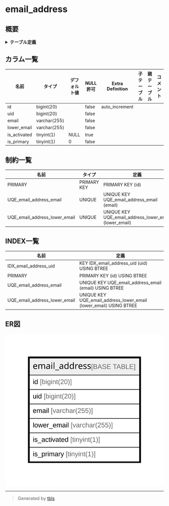 # email_address

## 概要

<details>
<summary><strong>テーブル定義</strong></summary>

```sql
CREATE TABLE `email_address` (
  `id` bigint(20) NOT NULL AUTO_INCREMENT,
  `uid` bigint(20) NOT NULL,
  `email` varchar(255) NOT NULL,
  `lower_email` varchar(255) NOT NULL,
  `is_activated` tinyint(1) DEFAULT NULL,
  `is_primary` tinyint(1) NOT NULL DEFAULT 0,
  PRIMARY KEY (`id`),
  UNIQUE KEY `UQE_email_address_email` (`email`),
  UNIQUE KEY `UQE_email_address_lower_email` (`lower_email`),
  KEY `IDX_email_address_uid` (`uid`)
) ENGINE=InnoDB DEFAULT CHARSET=utf8mb4 ROW_FORMAT=DYNAMIC
```

</details>

## カラム一覧

| 名前           | タイプ          | デフォルト値       | NULL許可   | Extra Definition | 子テーブル      | 親テーブル      | コメント     |
| ------------ | ------------ | ------------ | -------- | ---------------- | ---------- | ---------- | -------- |
| id           | bigint(20)   |              | false    | auto_increment   |            |            |          |
| uid          | bigint(20)   |              | false    |                  |            |            |          |
| email        | varchar(255) |              | false    |                  |            |            |          |
| lower_email  | varchar(255) |              | false    |                  |            |            |          |
| is_activated | tinyint(1)   | NULL         | true     |                  |            |            |          |
| is_primary   | tinyint(1)   | 0            | false    |                  |            |            |          |

## 制約一覧

| 名前                            | タイプ         | 定義                                                     |
| ----------------------------- | ----------- | ------------------------------------------------------ |
| PRIMARY                       | PRIMARY KEY | PRIMARY KEY (id)                                       |
| UQE_email_address_email       | UNIQUE      | UNIQUE KEY UQE_email_address_email (email)             |
| UQE_email_address_lower_email | UNIQUE      | UNIQUE KEY UQE_email_address_lower_email (lower_email) |

## INDEX一覧

| 名前                            | 定義                                                                 |
| ----------------------------- | ------------------------------------------------------------------ |
| IDX_email_address_uid         | KEY IDX_email_address_uid (uid) USING BTREE                        |
| PRIMARY                       | PRIMARY KEY (id) USING BTREE                                       |
| UQE_email_address_email       | UNIQUE KEY UQE_email_address_email (email) USING BTREE             |
| UQE_email_address_lower_email | UNIQUE KEY UQE_email_address_lower_email (lower_email) USING BTREE |

## ER図

![er](email_address.svg)

---

> Generated by [tbls](https://github.com/k1LoW/tbls)
